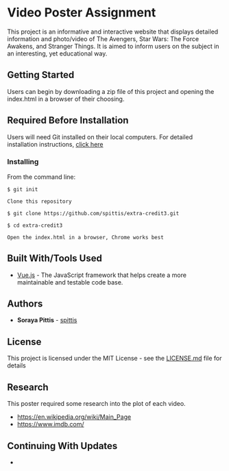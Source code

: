 # Video Poster Assignment

This project is an informative and interactive website that displays detailed information and photo/video of The Avengers, Star Wars: The Force Awakens, and Stranger Things. It is aimed to inform users on the subject in an interesting, yet educational way.


## Getting Started

Users can begin by downloading a zip file of this project and opening the index.html in a browser of their choosing. 

## Required Before Installation
Users will need Git installed on their local computers. For detailed installation instructions, [click here](https://git-scm.com/book/en/v2/Getting-Started-Installing-Git)

### Installing
From the command line:

```
$ git init
```
```
Clone this repository
```
```
$ git clone https://github.com/spittis/extra-credit3.git
```
```
$ cd extra-credit3
```
```
Open the index.html in a browser, Chrome works best
```

## Built With/Tools Used

* [Vue.js](https://vuejs.org/) - The JavaScript framework that helps create a more maintainable and testable code base.


## Authors

* **Soraya Pittis** - [spittis](https://github.com/spittis)


## License

This project is licensed under the MIT License - see the [LICENSE.md](LICENSE.md) file for details

## Research
This poster required some research into the plot of each video.

* https://en.wikipedia.org/wiki/Main_Page
* https://www.imdb.com/


## Continuing With Updates

* 
